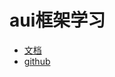 # aui框架学习

- [文档](http://www.auicss.com/index.php?s=Document)
- [github](https://github.com/liulangnan/aui)
